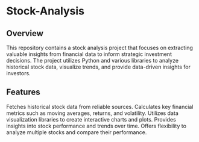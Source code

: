 # Stock-Analysis

## Overview
This repository contains a stock analysis project that focuses on extracting valuable insights from financial data to inform strategic investment decisions. The project utilizes Python and various libraries to analyze historical stock data, visualize trends, and provide data-driven insights for investors.

## Features
Fetches historical stock data from reliable sources.
Calculates key financial metrics such as moving averages, returns, and volatility.
Utilizes data visualization libraries to create interactive charts and plots.
Provides insights into stock performance and trends over time.
Offers flexibility to analyze multiple stocks and compare their performance.
